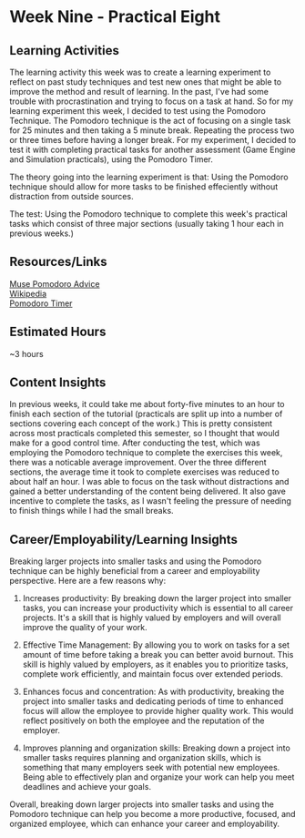 # Week Nine - Practical Eight

## Learning Activities

The learning activity this week was to create a learning experiment to reflect on past study techniques and test new ones that might be able to improve the method and result of learning. In the past, I've had some trouble with procrastination and trying to focus on a task at hand. So for my learning experiment this week, I decided to test using the Pomodoro Technique. The Pomodoro technique is the act of focusing on a single task for 25 minutes and then taking a 5 minute break. Repeating the process two or three times before having a longer break. For my experiment, I decided to test it with completing practical tasks for another assessment (Game Engine and Simulation practicals), using the Pomodoro Timer.

The theory going into the learning experiment is that: Using the Pomodoro technique should allow for more tasks to be finished effeciently without distraction from outside sources.

The test: Using the Pomodoro technique to complete this week's practical tasks which consist of three major sections (usually taking 1 hour each in previous weeks.)

## Resources/Links

[Muse Pomodoro Advice](https://www.themuse.com/advice/take-it-from-someone-who-hates-productivity-hacksthe-pomodoro-technique-actually-works)\
[Wikipedia](https://en.wikipedia.org/wiki/Pomodoro_Technique)\
[Pomodoro Timer](https://pomofocus.io/)

## Estimated Hours

~3 hours

## Content Insights

In previous weeks, it could take me about forty-five minutes to an hour to finish each section of the tutorial (practicals are split up into a number of sections covering each concept of the work.) This is pretty consistent across most practicals completed this semester, so I thought that would make for a good control time. After conducting the test, which was employing the Pomodoro technique to complete the exercises this week, there was a noticable average improvement. Over the three different sections, the average time it took to complete exercises was reduced to about half an hour. I was able to focus on the task without distractions and gained a better understanding of the content being delivered. It also gave incentive to complete the tasks, as I wasn't feeling the pressure of needing to finish things while I had the small breaks.

## Career/Employability/Learning Insights

Breaking larger projects into smaller tasks and using the Pomodoro technique can be highly beneficial from a career and employability perspective. Here are a few reasons why:

1. Increases productivity: By breaking down the larger project into smaller tasks, you can increase your productivity which is essential to all career projects. It's a skill that is highly valued by employers and will overall improve the quality of your work.

2. Effective Time Management: By allowing you to work on tasks for a set amount of time before taking a break you can better avoid burnout. This skill is highly valued by employers, as it enables you to prioritize tasks, complete work efficiently, and maintain focus over extended periods.

3. Enhances focus and concentration: As with productivity, breaking the project into smaller tasks and dedicating periods of time to enhanced focus will allow the employee to provide higher quality work. This would reflect positively on both the employee and the reputation of the employer.

4. Improves planning and organization skills: Breaking down a project into smaller tasks requires planning and organization skills, which is something that many employers seek with potential new employees. Being able to effectively plan and organize your work can help you meet deadlines and achieve your goals.

Overall, breaking down larger projects into smaller tasks and using the Pomodoro technique can help you become a more productive, focused, and organized employee, which can enhance your career and employability.
